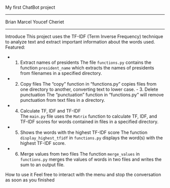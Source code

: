 My first ChatBot project 
***
Brian Marcel
Youcef Cheriet
***

Introduce 
This project uses the TF-IDF (Term Inverse Frequency) technique to analyze text and extract important information about the words used. 
Featured: 

- 1. Extract names of presidents 
The file `functions.py`  contains the function `president_name`  which extracts the names of presidents from filenames in a specified directory. 
 - 2. Copy files 
The “copy” function in “functions.py” copies files from one directory to another, converting  text to lower case.  - 3. Delete punctuation 
The “punctuation” function in “functions.py” will remove punctuation from text files in a directory. 
 - 4. Calculate TF, IDF and TF-IDF  
The `main.py` file uses the `Matrix` function to calculate TF, IDF, and TF-IDF scores for words contained in files in a specified directory. 
 - 5. Shows the words with the highest TF-IDF score 
The function `display_highest_tfidf`  in `functions.py` displays the word(s) with the highest TF-IDF score. 
 - 6. Merge values ​​from two files 
The function `merge_values`  in `functions.py` merges the values ​​of words in two files and writes the sum to an output file. 

 How to use it 
 Feel free to interact with the menu and stop the conversation as soon as you finished
